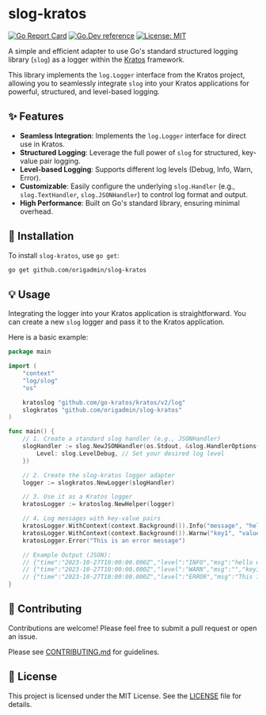 # slog-kratos

[![Go Report Card](https://goreportcard.com/badge/github.com/origadmin/slog-kratos)](https://goreportcard.com/report/github.com/origadmin/slog-kratos) [![Go.Dev reference](https://img.shields.io/badge/go.dev-reference-blue?logo=go&logoColor=white)](https://pkg.go.dev/github.com/origadmin/slog-kratos) [![License: MIT](https://img.shields.io/badge/License-MIT-yellow.svg)](https://opensource.org/licenses/MIT)

A simple and efficient adapter to use Go's standard structured logging library (`slog`) as a logger within the [Kratos](https://github.com/go-kratos/kratos) framework.

This library implements the `log.Logger` interface from the Kratos project, allowing you to seamlessly integrate `slog` into your Kratos applications for powerful, structured, and level-based logging.

## ✨ Features

- **Seamless Integration**: Implements the `log.Logger` interface for direct use in Kratos.
- **Structured Logging**: Leverage the full power of `slog` for structured, key-value pair logging.
- **Level-based Logging**: Supports different log levels (Debug, Info, Warn, Error).
- **Customizable**: Easily configure the underlying `slog.Handler` (e.g., `slog.TextHandler`, `slog.JSONHandler`) to control log format and output.
- **High Performance**: Built on Go's standard library, ensuring minimal overhead.

## 🚀 Installation

To install `slog-kratos`, use `go get`:

```sh
go get github.com/origadmin/slog-kratos
```

## 💡 Usage

Integrating the logger into your Kratos application is straightforward. You can create a new `slog` logger and pass it to the Kratos application.

Here is a basic example:

```go
package main

import (
	"context"
	"log/slog"
	"os"

	kratoslog "github.com/go-kratos/kratos/v2/log"
	slogkratos "github.com/origadmin/slog-kratos"
)

func main() {
	// 1. Create a standard slog handler (e.g., JSONHandler)
	slogHandler := slog.NewJSONHandler(os.Stdout, &slog.HandlerOptions{
		Level: slog.LevelDebug, // Set your desired log level
	})

	// 2. Create the slog-kratos logger adapter
	logger := slogkratos.NewLogger(slogHandler)

	// 3. Use it as a Kratos logger
	kratosLogger := kratoslog.NewHelper(logger)

	// 4. Log messages with key-value pairs
	kratosLogger.WithContext(context.Background()).Info("message", "hello world", "user", "kratos")
	kratosLogger.WithContext(context.Background()).Warnw("key1", "value1", "key2", 123)
	kratosLogger.Error("This is an error message")

	// Example Output (JSON):
	// {"time":"2023-10-27T10:00:00.000Z","level":"INFO","msg":"hello world","user":"kratos"}
	// {"time":"2023-10-27T10:00:00.000Z","level":"WARN","msg":"","key1":"value1","key2":123}
	// {"time":"2023-10-27T10:00:00.000Z","level":"ERROR","msg":"This is an error message"}
}
```

## 🤝 Contributing

Contributions are welcome! Please feel free to submit a pull request or open an issue.

Please see [CONTRIBUTING.md](.github/CONTRIBUTING.md) for guidelines.

## 📄 License

This project is licensed under the MIT License. See the [LICENSE](LICENSE) file for details.
